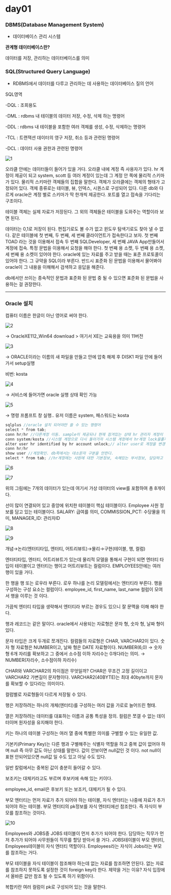 # day01

### DBMS(Database Management System)

- 데이터베이스 관리 시스템

**관계형 데이터베이스란?**

데이터를 저장, 관리하는 데이터베이스를 의미

### SQL(Structured Query Language)

- RDBMS에서 데이터를 다루고 관리하는 데 사용하는 데이터베이스 질의 언어

SQL영역

-DQL : 조회용도

-DML : rdbms 내 테이블의 데이터 저장, 수정, 삭제 하는 명령어

-DDL : rdbms 내 테이블을 포함한 여러 객체를 생성, 수정, 삭제하는 명령어

-TCL : 트랜잭션 데이터의 영구 저장, 취소 등과 관련된 명령어

-DCL : 데이터 사용 권한과 관련된 명령어

![1](https://user-images.githubusercontent.com/63957819/103893575-db08d000-5130-11eb-8f9a-06d4bd731a77.png)

오라클 안에는 데이터들이 들어가 있을 거다.  오라클 내에 계정 즉 사용자가 있다. hr 계정이 제공이 되고 system, scott 등 여러 계정이 있는데 그 계정 안 쪽에 물리적 스키마가 있다. 물리적 스키마란 객체들의 집합을 말한다. 객체가 오라클에는 객체의 형태가 고정되어 있다.  객체 종류로는 테이블, 뷰, 인덱스, 시퀀스로 구성되어 있다. 다른 db와 다르게 oracle은 계정 별로 스키마가 딱 한개씩 제공한다. 포트를 열고 접속을 기다리는 구조이다. 

테이블 객체는 실제 자료가 저장된다. 그 외의 객체들은 테이블을 도와주는 역할이라 보면 된다.

데이터는 0,1로 저장이 된다. 편집기로도 볼 수가 없고 윈도우 탐색기로도 찾아 낼 수 없다. 같은 테이블에 첫 번째, 두 번째, 세 번째 클라이언트가 접속한다고 보자. 첫 번째TOAD 라는 것을 이용해서 접속 두 번째 SQLDeveloper, 세 번째 JAVA App만들어서 계정에 접속. 특정 문법을 이용해서 요청을 해야 한다. 첫 번째 용 소켓, 두 번째 용 소켓, 세 번째 용 소켓이 있어야 한다. oracle에 있는 자료를 주고 받을 때는 표준 프로토콜이 있어야 한다. 그 규약을 SQL이라 부른다. 반드시 표준화 된 문법을 이용해서 물어봐야 oracle이 그 내용을 이해해서 검색하고 응답을 해준다.

db에서만 쓰이는 종속적인 문법과 표준화 된 문법 중 될 수 있으면 표준화 된 문법을 사용하는 걸 권장한다. 

---

### Oracle 설치

컴퓨터 이름은 한글이 아닌 영어로 써야 한다.

![2](https://user-images.githubusercontent.com/63957819/103893581-dcd29380-5130-11eb-86bb-a23a286ba295.png)

→ OracleXE112_Win64 download > 여기서 XE는 교육용을 의미 11버전

![3](https://user-images.githubusercontent.com/63957819/103893583-dcd29380-5130-11eb-865f-7bf0885b4d89.png)

→ ORACLE이라는 이름의 새 파일을 만들고 안에 압축 해제 후 DISK1 파일 안에 들어가서 setup실행

비번: kosta

![4](https://user-images.githubusercontent.com/63957819/103893584-dd6b2a00-5130-11eb-9c6d-77d000b64957.png)

→ 서비스에 들어가면 oracle 실행 상태 확인 가능

![5](https://user-images.githubusercontent.com/63957819/103893585-dd6b2a00-5130-11eb-8b47-d11f459d78c5.png)

→ 명령 프롬프트 창 실행.. 유저 이름은 system, 패스워드는 kosta

```java
sqlplus //oracle 설치 되어야만 쓸 수 있는 명령어
select * from tab;
conn hr/hr //다른계정 이동. sample이 제공되나 현재 잠겨있는 상태 hr 관리자 계정이 아닌 일반계정이다. 사용하려면 잠금 해제 하여야 한다.
conn system/kosta //시스템 계정으로 다시 돌아가자 시스템 계정에서 hr계정 lock을풀자
alter user hr identified by hr account unlock;// alter user로 계정을 변경하겠다 hr로 비번도 hr 그리고 계정을 잠금 해제 하겠다
conn hr/hr
show user //계정확인. db쪽에서는 대소문자 구분을 안한다.
select * from tab; //hr계정에는 사원에 대한 기본정보, 속해있는 부서정보, 담당하고 있는 직무/직책, 지역등이 담겨있다.
```

![6](https://user-images.githubusercontent.com/63957819/103893586-de03c080-5130-11eb-9c7e-d588c8740958.png)

![7](https://user-images.githubusercontent.com/63957819/103893588-de9c5700-5130-11eb-9f7c-1a492459c744.png)

위의 그림에는 7개의 데이터가 있는데 여기서 가상 데이터의 view를 포함하여 총 8개이다. 

선이 많이 연결되어 있고 중앙에 위치한 테이블이 핵심 테이블이다. Employee 사원 정보를 담고 있는 테이블이다. SALARY: 급여를 의미,  COMMISSION_PCT: 수당물을 의미, MANAGER_ID: 관리자ID

![8](https://user-images.githubusercontent.com/63957819/103893589-de9c5700-5130-11eb-9e8b-4e76c57abf22.png)

![9](https://user-images.githubusercontent.com/63957819/103893590-df34ed80-5130-11eb-893b-84afb94b009f.png)

개념→논리(엔터티타입, 엔터티, 어트리뷰트)→물리→구현(테이블, 행, 컬럼)

엔터티타입, 엔터티, 어트리뷰트가 있는데 물리적 모델을 통해서 구현이 되면 엔터티 타입이 테이블이고 엔터티는 행이고 어트리뷰트는 컬럼이다. EMPLOYEES안에는 여러 행이 있을 거다. 

한 행을 행 또는 로우라 부른다. 로우 하나를 논리 모델링에서는 엔터티라 부른다. 행을 구성하는 구성 요소는 컬럼이다.  employee_id, first_name, last_name 컬럼이 모여서 행을 이루는 것 이다. 

가끔씩 엔터티 타입을 생략해서 엔터티라 부르는 경우도 있으니 잘 문맥을 이해 해야 한다.

행과 레코드는 같은 말이다.  oracle에서 사용되는 자료형은 문자 형, 숫자 형, 날짜 형이 있다.

문자 타입은 크게 두개로 쪼개진다. 컬럼들의 자료형은 CHAR, VARCHAR2이 있다. 숫자 형 자료형은 NUMBER이고, 날짜 형은 DATE 자료형이다.  NUMBER(6,0) → 숫자 형 6개 자리를 확보하고 그 중에서  소수점 이하 자리수는 0개다라는 의미. → NUMBER(자리수, 소수점이하 자리수)

CHAR와 VARCHAR2의 차이점은 무엇일까? CHAR은 무조건 고정 길이이고 VARCHAR2 가변길이 문자형이다. VARCHAR2(40BYTE)는 최대 40byte까지 문자를 확보할 수 있다라는 의미이다.

컬럼별로 자료형들이 다르게 저장될 수 있다.

행은 저장하려는 하나의 개체(엔터티)를 구성하는 여러 값을 가로로 늘어뜨린 형태.

열은 저장하려는 데이터를 대표하는 이름과 공통 특성을 정의. 컬럼은 쪼갤 수 없는 데이터이며 원자성을 유지해야 한다.

키는 하나의 테이블 구성하는 여러 열 중에 특별한 의미를 구별할 수 있는 유일한 값.

기본키(Primary Key)는 다른 행과 구별해주는 식별자 역할을 하고 중복 값이 없어야 하며 null 즉 아무 값도 아닌 상태를 말한다. 값이 안보이면 null값인 것 이다. not null이 표현 안되어있으면 null값 일 수도 있고 아닐 수도 있다.

일반 칼럼에서는 중복된 값이 충분히 들어갈 수 있다.

보조키는 대체키라고도 부르며 후보키에 속해 있는 키이다.

employee_id, email은 후보키 또는 보조키, 대체키가 될 수 있다.

 부모 엔터티는 먼저 자료가 추가 되어야 하는 테이블, 자식 엔터티는 나중에 자료가 추가 되어야 하는 테이블. 부모 엔터티의 pk정보를 자식 엔터티에선 참조한다. 즉 자식이 부모를 참조하는 것이다.

![10](https://user-images.githubusercontent.com/63957819/103893592-df34ed80-5130-11eb-9081-2f3e6e302290.png)

Employees와 JOBS중 JOBS 테이블이 먼저 추가가 되어야 한다. 담당하는 직무가 먼저 추가가 되어야 사무원들이 직무를 할당 받아서 쓸 거다. JOBS테이블이 부모 엔터티, Employees테이블이 자식 엔터티 역할이다. Employees라는 자식이 Jobs라는 부모를 참조하는 거다. 

부모 테이블을 자식 테이블이 참조해야 하는데 없는 자료를 참조하면 안된다. 없는 자료를 참조하지 못하도록 설정한 것이 foreign key라 한다. 제약을 거는 이유? 자식 입장에서 올바른 값만 참조 될 수 있도록 하기 위함이다. 

복합키란 여러 컬럼이 pk로 구성되어 있는 것을  말한다.
 
